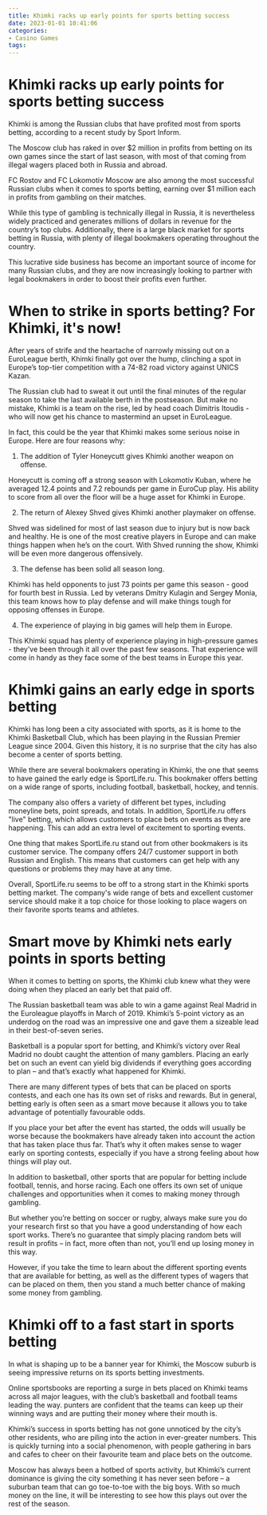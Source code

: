 ```yaml
---
title: Khimki racks up early points for sports betting success
date: 2023-01-01 10:41:06
categories:
- Casino Games
tags:
---
```



#  Khimki racks up early points for sports betting success

 Khimki is among the Russian clubs that have profited most from sports betting, according to a recent study by Sport Inform.

The Moscow club has raked in over $2 million in profits from betting on its own games since the start of last season, with most of that coming from illegal wagers placed both in Russia and abroad.

FC Rostov and FC Lokomotiv Moscow are also among the most successful Russian clubs when it comes to sports betting, earning over $1 million each in profits from gambling on their matches.

While this type of gambling is technically illegal in Russia, it is nevertheless widely practiced and generates millions of dollars in revenue for the country’s top clubs. Additionally, there is a large black market for sports betting in Russia, with plenty of illegal bookmakers operating throughout the country.

This lucrative side business has become an important source of income for many Russian clubs, and they are now increasingly looking to partner with legal bookmakers in order to boost their profits even further.

#  When to strike in sports betting? For Khimki, it's now!

After years of strife and the heartache of narrowly missing out on a EuroLeague berth, Khimki finally got over the hump, clinching a spot in Europe’s top-tier competition with a 74-82 road victory against UNICS Kazan.

The Russian club had to sweat it out until the final minutes of the regular season to take the last available berth in the postseason. But make no mistake, Khimki is a team on the rise, led by head coach Dimitris Itoudis - who will now get his chance to mastermind an upset in EuroLeague.

In fact, this could be the year that Khimki makes some serious noise in Europe. Here are four reasons why:

1) The addition of Tyler Honeycutt gives Khimki another weapon on offense.

Honeycutt is coming off a strong season with Lokomotiv Kuban, where he averaged 12.4 points and 7.2 rebounds per game in EuroCup play. His ability to score from all over the floor will be a huge asset for Khimki in Europe.

2) The return of Alexey Shved gives Khimki another playmaker on offense.

Shved was sidelined for most of last season due to injury but is now back and healthy. He is one of the most creative players in Europe and can make things happen when he’s on the court. With Shved running the show, Khimki will be even more dangerous offensively.

3) The defense has been solid all season long.

Khimki has held opponents to just 73 points per game this season - good for fourth best in Russia. Led by veterans Dmitry Kulagin and Sergey Monia, this team knows how to play defense and will make things tough for opposing offenses in Europe.

4) The experience of playing in big games will help them in Europe.

This Khimki squad has plenty of experience playing in high-pressure games - they’ve been through it all over the past few seasons. That experience will come in handy as they face some of the best teams in Europe this year.

#  Khimki gains an early edge in sports betting

Khimki has long been a city associated with sports, as it is home to the Khimki Basketball Club, which has been playing in the Russian Premier League since 2004. Given this history, it is no surprise that the city has also become a center of sports betting.

While there are several bookmakers operating in Khimki, the one that seems to have gained the early edge is SportLife.ru. This bookmaker offers betting on a wide range of sports, including football, basketball, hockey, and tennis.

The company also offers a variety of different bet types, including moneyline bets, point spreads, and totals. In addition, SportLife.ru offers "live" betting, which allows customers to place bets on events as they are happening. This can add an extra level of excitement to sporting events.

One thing that makes SportLife.ru stand out from other bookmakers is its customer service. The company offers 24/7 customer support in both Russian and English. This means that customers can get help with any questions or problems they may have at any time.

Overall, SportLife.ru seems to be off to a strong start in the Khimki sports betting market. The company's wide range of bets and excellent customer service should make it a top choice for those looking to place wagers on their favorite sports teams and athletes.

#  Smart move by Khimki nets early points in sports betting

When it comes to betting on sports, the Khimki club knew what they were doing when they placed an early bet that paid off.

The Russian basketball team was able to win a game against Real Madrid in the Euroleague playoffs in March of 2019. Khimki’s 5-point victory as an underdog on the road was an impressive one and gave them a sizeable lead in their best-of-seven series.

Basketball is a popular sport for betting, and Khimki’s victory over Real Madrid no doubt caught the attention of many gamblers. Placing an early bet on such an event can yield big dividends if everything goes according to plan – and that’s exactly what happened for Khimki.

There are many different types of bets that can be placed on sports contests, and each one has its own set of risks and rewards. But in general, betting early is often seen as a smart move because it allows you to take advantage of potentially favourable odds.

If you place your bet after the event has started, the odds will usually be worse because the bookmakers have already taken into account the action that has taken place thus far. That’s why it often makes sense to wager early on sporting contests, especially if you have a strong feeling about how things will play out.

In addition to basketball, other sports that are popular for betting include football, tennis, and horse racing. Each one offers its own set of unique challenges and opportunities when it comes to making money through gambling.

But whether you’re betting on soccer or rugby, always make sure you do your research first so that you have a good understanding of how each sport works. There’s no guarantee that simply placing random bets will result in profits – in fact, more often than not, you’ll end up losing money in this way.

However, if you take the time to learn about the different sporting events that are available for betting, as well as the different types of wagers that can be placed on them, then you stand a much better chance of making some money from gambling.

#  Khimki off to a fast start in sports betting

In what is shaping up to be a banner year for Khimki, the Moscow suburb is seeing impressive returns on its sports betting investments.

Online sportsbooks are reporting a surge in bets placed on Khimki teams across all major leagues, with the club’s basketball and football teams leading the way. punters are confident that the teams can keep up their winning ways and are putting their money where their mouth is.

Khimki’s success in sports betting has not gone unnoticed by the city’s other residents, who are piling into the action in ever-greater numbers. This is quickly turning into a social phenomenon, with people gathering in bars and cafes to cheer on their favourite team and place bets on the outcome.

Moscow has always been a hotbed of sports activity, but Khimki’s current dominance is giving the city something it has never seen before – a suburban team that can go toe-to-toe with the big boys. With so much money on the line, it will be interesting to see how this plays out over the rest of the season.